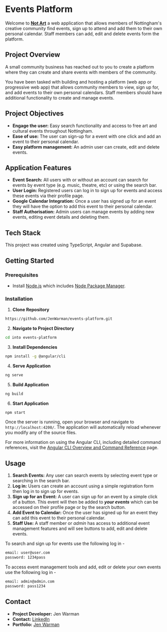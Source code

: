# Events Platform

Welcome to [**Not Art**](https://not-art.netlify.app/) a web application that allows members of Nottingham's creative community find events, sign up to attend and add them to their own personal calendar. Staff members can add, edit and delete events form the platform. 

## Project Overview 

A small community business has reached out to you to create a platform where they can create and share events with members of the community.

You have been tasked with building and hosting a platform (web app or progressive web app) that allows community members to view, sign up for, and add events to their own personal calendars. Staff members should have additional functionality to create and manage events.

## Project Objectives

- **Engage the user:** Easy search functionality and access to free art and cultural events throughout Nottingham. 
- **Ease of use:** The user can sign-up for a event with one click and add an event to their personal calendar.
- **Easy platform management:** An admin user can create, edit and delete events.

## Application Features

- **Event Search:** All users with or without an account can search for events by event type (e.g. music, theatre, etc) or using the search bar.
- **User Login:** Registered users can log in to sign up for events and access these events via their profile page. 
- **Google Calendar Integration:** Once a user has signed up for an event they will have the option to add this event to their personal calendar.
- **Staff Authorisation:** Admin users can manage events by adding new events, editing event details and deleting them.

## Tech Stack

This project was created using TypeScript, Angular and Supabase.

## Getting Started

### Prerequisites

- Install [Node.js](https://nodejs.org/) which includes [Node Package Manager](https://www.npmjs.com/get-npm).

### Installation 

1. **Clone Repository**

```bash
https://github.com/JenWarman/events-platform.git
```
2. **Navigate to Project Directory**

```bash
cd into events-platform
```
3. **Install Dependencies**

```bash
npm install -g @angular/cli
```
4. **Serve Application**

```bash
ng serve
```
5. **Build Application**

```bash
ng build
```

6. **Start Application**

```bash
npm start
```

Once the server is running, open your browser and navigate to `http://localhost:4200/`. The application will automatically reload whenever you modify any of the source files.

For more information on using the Angular CLI, including detailed command references, visit the [Angular CLI Overview and Command Reference](https://angular.dev/tools/cli) page.

## Usage

1. **Search Events:** Any user can search events by selecting event type or searching in the search bar.
2. **Log in:** Users can create an account using a simple registration form then log in to sign up for events.
3. **Sign up for an Event:** A user can sign up for an event by a simple click of a button. This event will then be added to ***your events*** which can be accessed on their profile page or by the search button. 
4. **Add Event to Calendar:** Once the user has signed up for an event they can add this event to their personal calendar. 
5. **Staff Use:** A staff member or *admin* has access to additional event management features and will see buttons to add, edit and delete events.

To search and sign up for events use the following log in - 

```bash
email: user@user.com
password: 1234pass
```

To access event management tools and add, edit or delete your own events use the following log in - 

```bash
email: admin@admin.com
password: pass1234
```

## Contact

- **Project Developer:** Jen Warman
- **Contact:** [LinkedIn](https://www.linkedin.com/in/jen-warman-38198a172/)
- **Portfolio:** [Jen Warman](https://jen-warman-portfolio.netlify.app/)
